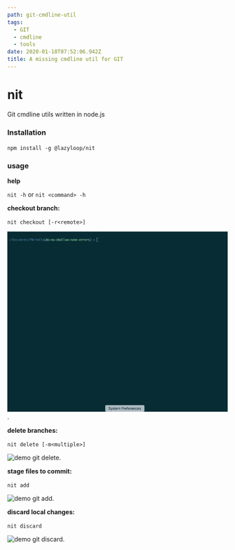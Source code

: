 ```yaml
---
path: git-cmdline-util
tags:
  - GIT
  - cmdline
  - tools
date: 2020-01-18T07:52:06.942Z
title: A missing cmdline util for GIT
---
```

# nit

Git cmdline utils written in node.js

### Installation

`npm install -g @lazyloop/nit`

### usage

**help**

`nit -h` or `nit <command> -h`

**checkout branch:**

`nit checkout [-r<remote>]`

![demo git checkout](https://raw.githubusercontent.com/Gokuldroid/nit/master/samples/nit_checkout.gif).

**delete branches:**

`nit delete [-m<multiple>]`

![demo git delete](https://raw.githubusercontent.com/Gokuldroid/nit/master/samples/nit_delete.gif).

**stage files to commit:**

`nit add`

![demo git add](https://raw.githubusercontent.com/Gokuldroid/nit/master/samples/nit_add.gif).

**discard local changes:**

`nit discard`

![demo git discard](https://raw.githubusercontent.com/Gokuldroid/nit/master/samples/nit_discard.gif).
